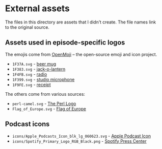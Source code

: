 # External assets

The files in this directory are assets that I didn't create.
The file names link to the original source.

## Assets used in episode-specific logos

The emojis come from [OpenMoji](https://openmoji.org/) – the open-source emoji and icon project.

* `1F37A.svg` - [beer mug](https://openmoji.org/library/emoji-1F37A/)
* `1F383.svg` - [jack-o-lantern](https://openmoji.org/library/emoji-1F383/)
* `1F4FB.svg` - [radio](https://openmoji.org/library/emoji-1F4FB/)
* `1F399.svg` - [studio microphone](https://openmoji.org/library/emoji-1F399/)
* `1F9FE.svg` - [receipt](https://openmoji.org/library/emoji-1F9FE/)

The others come from various sources:

* `perl-camel.svg` - [The Perl Logo](https://github.com/metacpan/perl-assets)
* `Flag_of_Europe.svg` - [Flag of Europe](https://upload.wikimedia.org/wikipedia/commons/b/b7/Flag_of_Europe.svg)

## Podcast icons

* `icons/Apple_Podcasts_Icon_blk_lg_060623.svg` - [Apple Podcast Icon](https://apple.ent.box.com/s/03awr22q9ee9xtlppvubvwy66oxn7dwa/file/1404157115202)
* `icons/Spotify_Primary_Logo_RGB_Black.png` - [Spotify Press Center](https://newsroom.spotify.com/media-kit/logo-and-brand-assets/)
